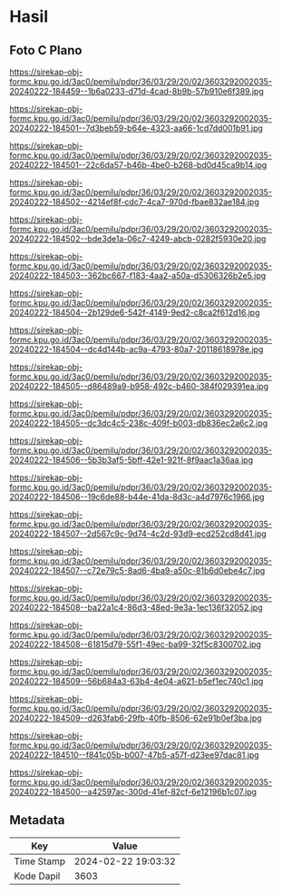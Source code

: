 # Hasil

## Foto C Plano

https://sirekap-obj-formc.kpu.go.id/3ac0/pemilu/pdpr/36/03/29/20/02/3603292002035-20240222-184459--1b6a0233-d71d-4cad-8b9b-57b910e6f389.jpg

https://sirekap-obj-formc.kpu.go.id/3ac0/pemilu/pdpr/36/03/29/20/02/3603292002035-20240222-184501--7d3beb59-b64e-4323-aa66-1cd7dd001b91.jpg

https://sirekap-obj-formc.kpu.go.id/3ac0/pemilu/pdpr/36/03/29/20/02/3603292002035-20240222-184501--22c6da57-b46b-4be0-b268-bd0d45ca9b14.jpg

https://sirekap-obj-formc.kpu.go.id/3ac0/pemilu/pdpr/36/03/29/20/02/3603292002035-20240222-184502--4214ef8f-cdc7-4ca7-970d-fbae832ae184.jpg

https://sirekap-obj-formc.kpu.go.id/3ac0/pemilu/pdpr/36/03/29/20/02/3603292002035-20240222-184502--bde3de1a-06c7-4249-abcb-0282f5930e20.jpg

https://sirekap-obj-formc.kpu.go.id/3ac0/pemilu/pdpr/36/03/29/20/02/3603292002035-20240222-184503--362bc667-f183-4aa2-a50a-d5306326b2e5.jpg

https://sirekap-obj-formc.kpu.go.id/3ac0/pemilu/pdpr/36/03/29/20/02/3603292002035-20240222-184504--2b129de6-542f-4149-9ed2-c8ca2f612d16.jpg

https://sirekap-obj-formc.kpu.go.id/3ac0/pemilu/pdpr/36/03/29/20/02/3603292002035-20240222-184504--dc4d144b-ac9a-4793-80a7-20118618978e.jpg

https://sirekap-obj-formc.kpu.go.id/3ac0/pemilu/pdpr/36/03/29/20/02/3603292002035-20240222-184505--d86489a9-b958-492c-b460-384f029391ea.jpg

https://sirekap-obj-formc.kpu.go.id/3ac0/pemilu/pdpr/36/03/29/20/02/3603292002035-20240222-184505--dc3dc4c5-238c-409f-b003-db836ec2a6c2.jpg

https://sirekap-obj-formc.kpu.go.id/3ac0/pemilu/pdpr/36/03/29/20/02/3603292002035-20240222-184506--5b3b3af5-5bff-42e1-921f-8f9aac1a36aa.jpg

https://sirekap-obj-formc.kpu.go.id/3ac0/pemilu/pdpr/36/03/29/20/02/3603292002035-20240222-184506--19c6de88-b44e-41da-8d3c-a4d7976c1966.jpg

https://sirekap-obj-formc.kpu.go.id/3ac0/pemilu/pdpr/36/03/29/20/02/3603292002035-20240222-184507--2d567c9c-9d74-4c2d-93d9-ecd252cd8d41.jpg

https://sirekap-obj-formc.kpu.go.id/3ac0/pemilu/pdpr/36/03/29/20/02/3603292002035-20240222-184507--c72e79c5-8ad6-4ba9-a50c-81b6d0ebe4c7.jpg

https://sirekap-obj-formc.kpu.go.id/3ac0/pemilu/pdpr/36/03/29/20/02/3603292002035-20240222-184508--ba22a1c4-86d3-48ed-9e3a-1ec136f32052.jpg

https://sirekap-obj-formc.kpu.go.id/3ac0/pemilu/pdpr/36/03/29/20/02/3603292002035-20240222-184508--61815d79-55f1-49ec-ba99-32f5c8300702.jpg

https://sirekap-obj-formc.kpu.go.id/3ac0/pemilu/pdpr/36/03/29/20/02/3603292002035-20240222-184509--56b684a3-63b4-4e04-a621-b5ef1ec740c1.jpg

https://sirekap-obj-formc.kpu.go.id/3ac0/pemilu/pdpr/36/03/29/20/02/3603292002035-20240222-184509--d263fab6-29fb-40fb-8506-62e91b0ef3ba.jpg

https://sirekap-obj-formc.kpu.go.id/3ac0/pemilu/pdpr/36/03/29/20/02/3603292002035-20240222-184510--f841c05b-b007-47b5-a57f-d23ee97dac81.jpg

https://sirekap-obj-formc.kpu.go.id/3ac0/pemilu/pdpr/36/03/29/20/02/3603292002035-20240222-184500--a42597ac-300d-41ef-82cf-6e12196b1c07.jpg


## Metadata

| Key        | Value               |
| ---------- | ------------------- |
| Time Stamp | 2024-02-22 19:03:32 |
| Kode Dapil | 3603                |



